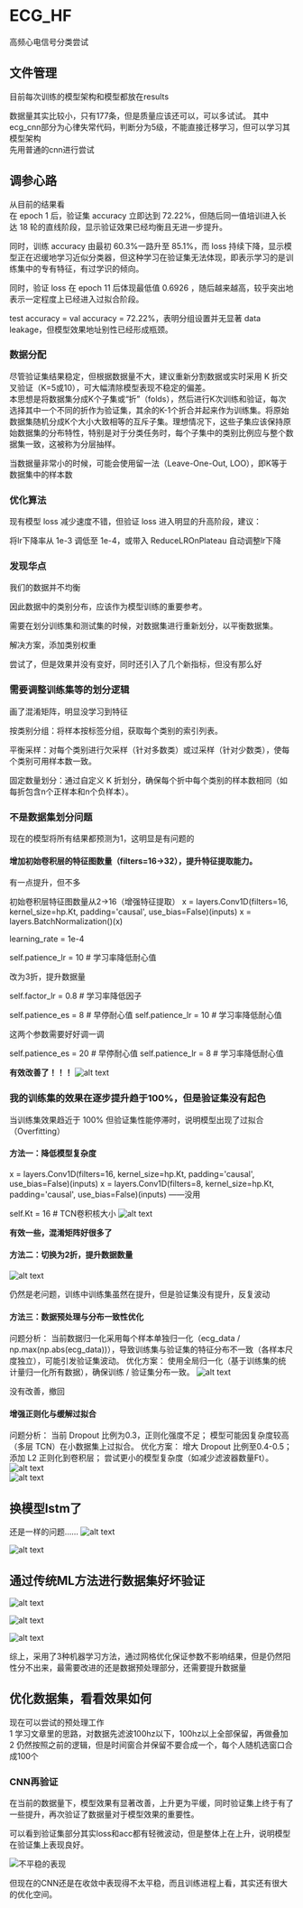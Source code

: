 # ECG_HF
高频心电信号分类尝试  

## 文件管理

目前每次训练的模型架构和模型都放在results

数据量其实比较小，只有177条，但是质量应该还可以，可以多试试。
其中ecg_cnn部分为心律失常代码，判断分为5级，不能直接迁移学习，但可以学习其模型架构  
先用普通的cnn进行尝试  

## 调参心路

从目前的结果看  
在 epoch 1 后，验证集 accuracy 立即达到 72.22%，但随后同一值培训进入长达 18 轮的直线阶段，显示验证效果已经均衡且无进一步提升。

同时，训练 accuracy 由最初 60.3%一路升至 85.1%，而 loss 持续下降，显示模型正在迟缓地学习近似分类器，但这种学习在验证集无法体现，即表示学习的是训练集中的专有特征，有过学识的倾向。

同时，验证 loss 在 epoch 11 后体现最低值 0.6926 ，随后越来越高，较乎突出地表示一定程度上已经进入过拟合阶段。

test accuracy = val accuracy = 72.22%，表明分组设置并无显著 data leakage，但模型效果地址别性已经形成瓶颈。

### 数据分配

尽管验证集结果稳定，但根据数据量不大，建议重新分割数据或实时采用 K 折交叉验证（K=5或10），可大幅清除模型表现不稳定的偏差。  
本思想是将数据集分成K个子集或“折”（folds），然后进行K次训练和验证，每次选择其中一个不同的折作为验证集，其余的K-1个折合并起来作为训练集。将原始数据集随机分成K个大小大致相等的互斥子集。理想情况下，这些子集应该保持原始数据集的分布特性，特别是对于分类任务时，每个子集中的类别比例应与整个数据集一致，这被称为分层抽样。

当数据量非常小的时候，可能会使用留一法（Leave-One-Out, LOO），即K等于数据集中的样本数

### 优化算法

现有模型 loss 减少速度不错，但验证 loss 进入明显的升高阶段，建议：

将lr下降率从 1e-3 调低至 1e-4，或带入 ReduceLROnPlateau 自动调整lr下降  

### 发现华点
我们的数据并不均衡

因此数据中的类别分布，应该作为模型训练的重要参考。

需要在划分训练集和测试集的时候，对数据集进行重新划分，以平衡数据集。

解决方案，添加类别权重

尝试了，但是效果并没有变好，同时还引入了几个新指标，但没有那么好

### 需要调整训练集等的划分逻辑

画了混淆矩阵，明显没学习到特征

按类别分组：将样本按标签分组，获取每个类别的索引列表。

平衡采样：对每个类别进行欠采样（针对多数类）或过采样（针对少数类），使每个类别可用样本数一致。

固定数量划分：通过自定义 K 折划分，确保每个折中每个类别的样本数相同（如每折包含n个正样本和n个负样本）。


### 不是数据集划分问题
现在的模型将所有结果都预测为1，这明显是有问题的

#### 增加初始卷积层的特征图数量（filters=16→32），提升特征提取能力。
有一点提升，但不多

初始卷积层特征图数量从2→16（增强特征提取）
    x = layers.Conv1D(filters=16, kernel_size=hp.Kt, padding='causal', use_bias=False)(inputs)
    x = layers.BatchNormalization()(x)

learning_rate = 1e-4

self.patience_lr = 10  # 学习率降低耐心值

改为3折，提升数据量

self.factor_lr = 0.8  # 学习率降低因子

self.patience_es = 8  # 早停耐心值
self.patience_lr = 10  # 学习率降低耐心值

这两个参数需要好好调一调

self.patience_es = 20  # 早停耐心值
self.patience_lr = 8  # 学习率降低耐心值

**有效改善了！！！**
![alt text](2tcn/results/20250530_192927/kfold_training_subplots.png)


### 我的训练集的效果在逐步提升趋于100%，但是验证集没有起色  
当训练集效果趋近于 100% 但验证集性能停滞时，说明模型出现了过拟合（Overfitting）

#### 方法一：降低模型复杂度

x = layers.Conv1D(filters=16, kernel_size=hp.Kt, padding='causal', use_bias=False)(inputs)
x = layers.Conv1D(filters=8, kernel_size=hp.Kt, padding='causal', use_bias=False)(inputs)
——没用

self.Kt = 16  # TCN卷积核大小
![alt text](2tcn/results/20250531_100609/kfold_confusion_matrices.png)

**有效一些，混淆矩阵好很多了**


#### 方法二：切换为2折，提升数据数量

![alt text](2tcn/results/20250531_100759/kfold_training_subplots.png)  

仍然是老问题，训练中训练集虽然在提升，但是验证集没有提升，反复波动

#### 方法三：数据预处理与分布一致性优化
问题分析：
当前数据归一化采用每个样本单独归一化（ecg_data / np.max(np.abs(ecg_data))），导致训练集与验证集的特征分布不一致（各样本尺度独立），可能引发验证集波动。
优化方案：
使用全局归一化（基于训练集的统计量归一化所有数据），确保训练 / 验证集分布一致。
![alt text](2tcn/results/20250531_102351/kfold_training_subplots.png)

没有改善，撤回

#### 增强正则化与缓解过拟合
问题分析：
当前 Dropout 比例为0.3，正则化强度不足；
模型可能因复杂度较高（多层 TCN）在小数据集上过拟合。
优化方案：
增大 Dropout 比例至0.4-0.5；
添加 L2 正则化到卷积层；
尝试更小的模型复杂度（如减少滤波器数量Ft）。
![alt text](2tcn/results/20250531_105425/kfold_confusion_matrices.png)  
![alt text](2tcn/results/20250531_105425/kfold_training_subplots.png)

## 换模型lstm了

还是一样的问题……
![alt text](3lstm/results/20250531_110718/confusion_matrix.png)

![alt text](3lstm/results/20250531_110718/training_accuracy.png)

## 通过传统ML方法进行数据集好坏验证
![alt text](4ml/results/20250531_113823/confusion_matrix_RandomForest.png)

![alt text](4ml/results/20250531_113823/confusion_matrix_SVM.png)

![alt text](4ml/results/20250531_113823/confusion_matrix_XGBoost.png)

综上，采用了3种机器学习方法，通过网格优化保证参数不影响结果，但是仍然阳性分不出来，最需要改进的还是数据预处理部分，还需要提升数据量


## 优化数据集，看看效果如何

现在可以尝试的预处理工作  
1 学习文章里的思路，对数据先滤波100hz以下，100hz以上全部保留，再做叠加  
2 仍然按照之前的逻辑，但是时间窗合并保留不要合成一个，每个人随机选窗口合成100个  

### CNN再验证

在当前的数据量下，模型效果有显著改善，上升更为平缓，同时验证集上终于有了一些提升，再次验证了数据量对于模型效果的重要性。

可以看到验证集部分其实loss和acc都有轻微波动，但是整体上在上升，说明模型在验证集上表现良好。

![不平稳的表现](1cnn/results/training_history.png)

但现在的CNN还是在收敛中表现得不太平稳，而且训练进程上看，其实还有很大的优化空间。
